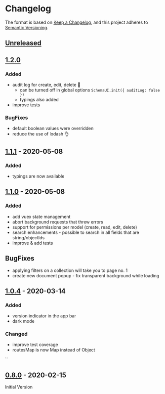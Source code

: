 # Changelog

The format is based on [Keep a Changelog](https://keepachangelog.com/en/1.0.0/),
and this project adheres to [Semantic Versioning](https://semver.org/spec/v2.0.0.html).

## [Unreleased]

## [1.2.0]

### Added

- audit log for create, edit, delete 🕺
    - can be turned off in global options `SchemaUI.init({ auditLog: false })`
    - typings also added
- improve tests

### BugFixes

- default boolean values were overridden
- reduce the use of lodash 👌

## [1.1.1] - 2020-05-08 

### Added

- typings are now available 

## [1.1.0] - 2020-05-08 

### Added

- add vuex state management
- abort background requests that threw errors
- support for permissions per model (create, read, edit, delete)
- search enhancements - possible to search in all fields that are string/objectIds
- improve & add tests

## BugFixes

- applying filters on a collection will take you to page no. 1
- create new document popup - fix transparent background while loading

## [1.0.4] - 2020-03-14 

### Added

- version indicator in the app bar
- dark mode

### Changed

- improve test coverage
- routesMap is now Map instead of Object

``
## [0.8.0] - 2020-02-15

Initial Version


[unreleased]: https://github.com/slocking/schemaui/compare/master...dev
[1.2.0]: https://github.com/slocking/schemaui/compare/v1.1.1...v1.2.0
[1.1.1]: https://github.com/slocking/schemaui/compare/v1.1.0...v1.1.1
[1.1.0]: https://github.com/slocking/schemaui/compare/v1.0.5...v1.1.0
[1.0.4]: https://github.com/slocking/schemaui/compare/v0.8.0...v1.0.4
[0.8.0]: https://github.com/slocking/schemaui/compare/v0.8.0
